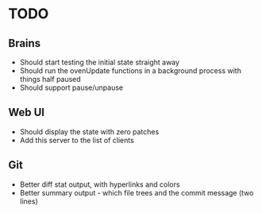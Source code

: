 # TODO

## Brains

* Should start testing the initial state straight away
* Should run the ovenUpdate functions in a background process with things half paused
* Should support pause/unpause

## Web UI

* Should display the state with zero patches
* Add this server to the list of clients

## Git

* Better diff stat output, with hyperlinks and colors
* Better summary output - which file trees and the commit message (two lines)

